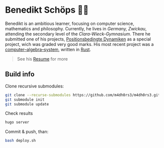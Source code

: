 # Benedikt Schöps 👨‍💻

Benedikt is an ambitious learner, focusing on computer science, mathematics and philosophy. Currently, he lives in _Germany, Zwickau_, attending the secondary level of the _Clara-Wieck-Gymnasium_. There he submitted one of his projects, [Positionsbedingte Dynamiken](https://github.com/m4dh0rs3/PBD) as a special project, wich was graded very good marks. His most recent project was a [computer–algebra–system](https://github.com/m4dh0rs3/cas), written in [Rust](https://rust-lang.com).

> See his [Resume](https://m4dh0rs3.github.io/resume/) for more

## Build info

Clone recursive submodules:

```Bash
git clone --recurse-submodules https://github.com/m4dh0rs3/m4dh0rs3.github.io.git
git submodule init
git submodule update
```

Check results

```Bash
hugo server
```

Commit & push, than:

```Bash
bash deploy.sh
```